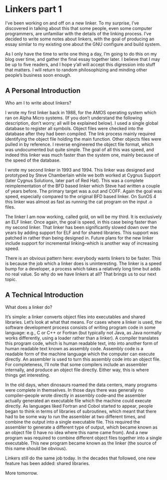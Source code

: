 # Linkers part 1

I’ve been working on and off on a new linker. To my surprise, I’ve discovered
in talking about this that some people, even some computer programmers, are
unfamiliar with the details of the linking process. I’ve decided to write some
notes about linkers, with the goal of producing an essay similar to my existing
one about the GNU configure and build system.

As I only have the time to write one thing a day, I’m going to do this on my
blog over time, and gather the final essay together later. I believe that I may
be up to five readers, and I hope y’all will accept this digression into stuff
that matters. I will return to random philosophizing and minding other people’s
business soon enough.

## A Personal Introduction

Who am I to write about linkers?

I wrote my first linker back in 1988, for the AMOS operating system which ran
on Alpha Micro systems. (If you don’t understand the following description,
don’t worry; all will be explained below). I used a single global database to
register all symbols. Object files were checked into the database after they
had been compiled. The link process mainly required identifying the object file
holding the main function. Other objects files were pulled in by reference. I
reverse engineered the object file format, which was undocumented but quite
simple. The goal of all this was speed, and indeed this linker was much faster
than the system one, mainly because of the speed of the database.

I wrote my second linker in 1993 and 1994. This linker was designed and
prototyped by Steve Chamberlain while we both worked at Cygnus Support (later
Cygnus Solutions, later part of Red Hat). This was a complete reimplementation
of the BFD based linker which Steve had written a couple of years before.
The primary target was a.out and COFF. Again the goal was speed, especially
compared to the original BFD based linker. On SunOS 4 this linker was almost as
fast as running the cat program on the input .o files.

The linker I am now working, called gold, on will be my third. It is
exclusively an ELF linker. Once again, the goal is speed, in this case being
faster than my second linker. That linker has been significantly slowed down
over the years by adding support for ELF and for shared libraries. This support
was patched in rather than being designed in. Future plans for the new linker
include support for incremental linking–which is another way of increasing
speed.

There is an obvious pattern here: everybody wants linkers to be faster. This is
because the job which a linker does is uninteresting. The linker is a speed
bump for a developer, a process which takes a relatively long time but adds no
real value. So why do we have linkers at all? That brings us to our next topic.

## A Technical Introduction

What does a linker do?

It’s simple: a linker converts object files into executables and shared
libraries. Let’s look at what that means. For cases where a linker is used,
the software development process consists of writing program code in some
language: e.g., C or C++ or Fortran (but typically not Java, as Java normally
works differently, using a loader rather than a linker). A compiler translates
this program code, which is human readable text, into into another form of
human readable text known as assembly code. Assembly code is a readable form of
the machine language which the computer can execute directly. An assembler is
used to turn this assembly code into an object file. For completeness, I’ll
note that some compilers include an assembler internally, and produce an object
file directly. Either way, this is where things get interesting.

In the old days, when dinosaurs roamed the data centers, many programs were
complete in themselves. In those days there was generally no compiler–people
wrote directly in assembly code–and the assembler actually generated an
executable file which the machine could execute directly. As languages liked
Fortran and Cobol started to appear, people began to think in terms of
libraries of subroutines, which meant that there had to be some way to run the
assembler at two different times, and combine the output into a single
executable file. This required the assembler to generate a different type of
output, which became known as an object file (I have no idea where this name
came from). And a new program was required to combine different object files
together into a single executable. This new program became known as the linker
(the source of this name should be obvious).

Linkers still do the same job today. In the decades that followed, one new
feature has been added: shared libraries.

More tomorrow.

